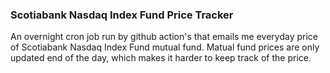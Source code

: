 ### Scotiabank Nasdaq Index Fund Price Tracker

An overnight cron job run by github action's that emails me everyday price of Scotiabank Nasdaq Index Fund mutual fund. Matual fund prices are only updated end of the day, which makes it harder to keep track of the price.
